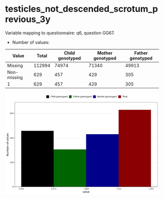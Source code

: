 # testicles_not_descended_scrotum_previous_3y
Variable mapping to questionnaire: q6, question GG67.
- Number of values:

| Value | Total | Child genotyped | Mother genotyped | Father genotyped |
| ----- | ----- | --------------- | ---------------- | ---------------- |
| Missing | 112994 | 74974 | 71340 | 49913 |
| Non-missing | 629 | 457 | 429 | 305 |
| 1 | 629 | 457 | 429 | 305 |



![](testicles_not_descended_scrotum_previous_3y_n.png)



